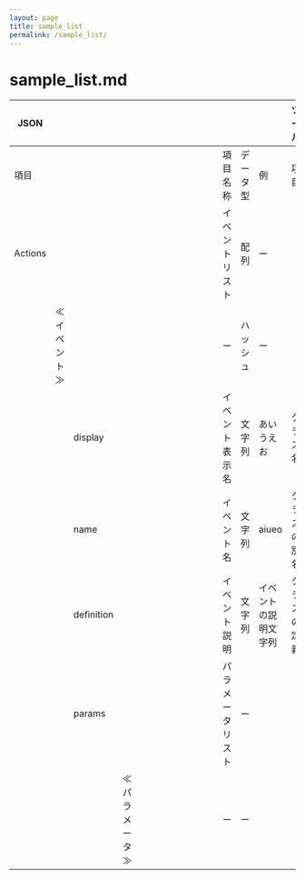 ```yaml
---
layout: page
title: sample_list
permalink: /sample_list/
---
```


# sample_list.md

| JSON    |        |            |         |  |  |  |  |  |  |  |  |  |          |      |                               | ツール   |                               | 備考 |
|---------|--------|------------|---------|--|--|--|--|--|--|--|--|--|----------|------|-------------------------------|--------|-------------------------------|----|
| 項目      |        |            |         |  |  |  |  |  |  |  |  |  | 項目名称     | データ型 | 例                             | 項目     | 例                             |    |
| Actions |        |            |         |  |  |  |  |  |  |  |  |  | イベントリスト  | 配列   | ー                             |        |                               |    |
|         | ≪イベント≫ |            |         |  |  |  |  |  |  |  |  |  | ー        | ハッシュ | ー                             |        |                               |    |
|         |        | display    |         |  |  |  |  |  |  |  |  |  | イベント表示名  | 文字列  | あいうえお                      | クラス名   | あいうえお                      |    |
|         |        | name       |         |  |  |  |  |  |  |  |  |  | イベント名    | 文字列  | aiueo | クラスの別名 | aiueo |    |
|         |        | definition |         |  |  |  |  |  |  |  |  |  | イベント説明   | 文字列  | イベントの説明文字列            | クラスの定義 | イベントの説明を表す因子            |    |
|         |        | params     |         |  |  |  |  |  |  |  |  |  | パラメータリスト | ー    |                               |        |                               |    |
|         |        |            | ≪パラメータ≫ |  |  |  |  |  |  |  |  |  | ー        | ー    |